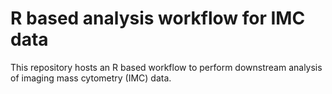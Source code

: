# R based analysis workflow for IMC data

This repository hosts an R based workflow to perform downstream analysis of imaging mass cytometry (IMC) data.
